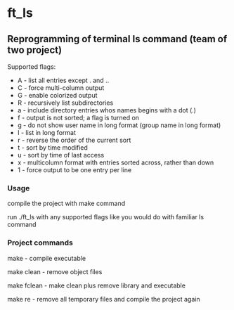 # ft_ls

## Reprogramming of terminal ls command (team of two project)

Supported flags:
- A - list all entries except . and ..
- C - force multi-column output
- G - enable colorized output
- R - recursively list subdirectories
- a - include directory entries whos names begins with a dot (.)
- f - output is not sorted; a flag is turned on
- g - do not show user name in long format (group name in long format)
- l - list in long format
- r - reverse the order of the current sort
- t - sort by time modified
- u - sort by time of last access
- x - multicolumn format with entries sorted across, rather than down
- 1 - force output to be one entry per line

### Usage

compile the project with make command

run ./ft_ls with any supported flags like you would do with familiar ls command

### Project commands

make - compile executable

make clean - remove object files

make fclean - make clean plus remove library and executable

make re - remove all temporary files and compile the project again
